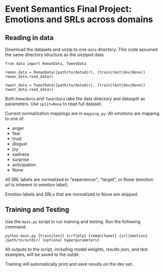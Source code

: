 # Event Semantics Final Project: Emotions and SRLs across domains

## Reading in data
Download the datasets and unzip to one `data` directory. This code assumed the same directory structure as the unziped data.

```{python}
from data import RemanData, TweetData

reman_data = RemanData([path/to/datadir], [train|test|dev|None])
reman_data.read_data()

tweet_data = TweetData([path/to/datadir], [train|test|dev|None])
tweet_data.read_data()
```
Both `RemanData` and `TweetData` take the data directory and datasplit as parameters. Use `split=None` to read full dataset.

Current normalization mappings are in `mapping.py`. All emotions are mapping to one of:
- anger
- fear
- trust
- disgust
- joy
- sadness
- surprise
- anticipation
- None

All SRL labels are normalized to "experiencer", "target", or None (emotion srl is inherent to emotion label).

Emotion labels and SRLs that are normalized to None are skipped.

## Training and Testing

Use the `main.py` script to run training and testing. Run the following command:
```{bash}
python main.py {train|test} {crf|mlp} {reman|tweet} {srl|emotion} /path/to/outdir/ {optional hyperparameters}
```

All outputs to the script, including model weights, results json, and test examples, will be saved to the outdir.

Training will automatically print and save results on the dev set.